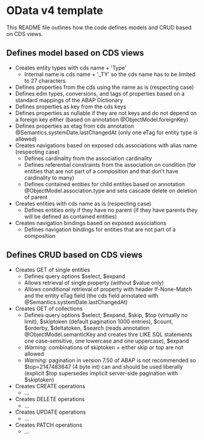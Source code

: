 # OData v4 template

This README file outlines how the code defines models and CRUD based on CDS views.

## Defines model based on CDS views

- Creates entity types with cds name + 'Type'
  - Internal name is cds name + '_TY' so the cds name has to be limited to 27 characters
- Defines properties from the cds using the name as is (respecting case)
- Defines edm types, conversions, and tags of properties based on a standard mappings of the ABAP Dictionary
- Defines properties as key from the cds keys
- Defines properties as nullable if they are not keys and do not depend on a foreign key either (based on annotation @ObjectModel.foreignKey)
- Defines properties as etag from cds annotation @Semantics.systemDate.lastChangedAt (only one eTag for entity type is allowed)
- Creates navigations based on exposed cds associations with alias name (respecting case)
  - Defines cardinality from the association cardinality
  - Defines referential constraints from the association on condition (for entities that are not part of a composition and that don't have cardinality to many)
  - Defines contained entities for child entities based on annotation @ObjectModel.association.type and sets cascade delete on deletion of parent
- Creates entities with cds name as is (respecting case)
  - Defines entities only if they have no parent (if they have parents they will be defined as contained entities)
- Creates navigation bindings based on exposed associations
  - Defines navigation bindings for entities that are not part of a composition

## Defines CRUD based on CDS views

- Creates GET of single entities
  - Defines query options $select, $expand
  - Allows retrieval of single property (without $value only)
  - Allows conditional retrieval of property with header If-None-Match and the entity eTag field (the cds field annotated with @Semantics.systemDate.lastChangedAt)
- Creates GET of collections
  - Defines query options $select, $expand, $skip, $top (virtually no limit), $skiptoken (default pagination 1000 entries), $count, $orderby, $deltatoken, $search (reads annotation @ObjectModel.semanticKey and creates thre LIKE SQL statements one case-sensitive, one lowercase and one uppercase), $expand
  - *Warning:* combinations of skiptoken + either skip or top are not allowed
  - *Warning:* pagination in version 7.50 of ABAP is not recommended so $top=2147483647 (4 byte int) can and should be used liberally (explicit $top supersedes implicit server-side pagination with $skiptoken)
- Creates CREATE operations
  - ...
- Creates DELETE operations
  - ...
- Creates UPDATE operations
  - ...
- Creates PATCH operations
  - ...
